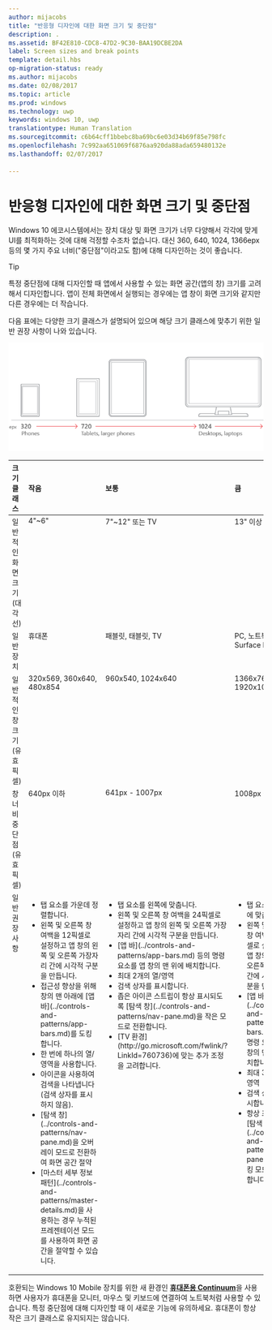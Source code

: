 ```yaml
---
author: mijacobs
title: "반응형 디자인에 대한 화면 크기 및 중단점"
description: .
ms.assetid: BF42E810-CDC8-47D2-9C30-BAA19DCBE2DA
label: Screen sizes and break points
template: detail.hbs
op-migration-status: ready
ms.author: mijacobs
ms.date: 02/08/2017
ms.topic: article
ms.prod: windows
ms.technology: uwp
keywords: windows 10, uwp
translationtype: Human Translation
ms.sourcegitcommit: c6b64cff1bbebc8ba69bc6e03d34b69f85e798fc
ms.openlocfilehash: 7c992aa651069f6876aa920da88ada659480132e
ms.lasthandoff: 02/07/2017

---
```


#  <a name="screen-sizes-and-break-points-for-responsive-design"></a>반응형 디자인에 대한 화면 크기 및 중단점

<link rel="stylesheet" href="https://az835927.vo.msecnd.net/sites/uwp/Resources/css/custom.css">

Windows 10 에코시스템에서는 장치 대상 및 화면 크기가 너무 다양해서 각각에 맞게 UI를 최적화하는 것에 대해 걱정할 수조차 없습니다. 대신 360, 640, 1024, 1366epx 등의 몇 가지 주요 너비("중단점"이라고도 함)에 대해 디자인하는 것이 좋습니다.

> [!TIP]
> 특정 중단점에 대해 디자인할 때 앱에서 사용할 수 있는 화면 공간(앱의 창) 크기를 고려해서 디자인합니다. 앱이 전체 화면에서 실행되는 경우에는 앱 창이 화면 크기와 같지만 다른 경우에는 더 작습니다.
 

다음 표에는 다양한 크기 클래스가 설명되어 있으며 해당 크기 클래스에 맞추기 위한 일반 권장 사항이 나와 있습니다.

![반응형 디자인 중단점](images/rsp-design/rspd-breakpoints.png)

<table>
<colgroup>
<col width="25%" />
<col width="25%" />
<col width="25%" />
<col width="25%" />
</colgroup>
<thead>
<tr class="header">
<th align="left">크기 클래스</th>
<th align="left">작음</th>
<th align="left">보통</th>
<th align="left">큼</th>
</tr>
</thead>
<tbody>
<tr class="odd">
<td style="vertical-align:top;">일반적인 화면 크기(대각선)</td>
<td style="vertical-align:top;">4&quot;~6&quot;</td>
<td style="vertical-align:top;">7&quot;~12&quot; 또는 TV</td>
<td style="vertical-align:top;">13&quot; 이상</td>
</tr>
<tr class="even">
<td style="vertical-align:top;">일반 장치</td>
<td style="vertical-align:top;">휴대폰</td>
<td style="vertical-align:top;">패블릿, 태블릿, TV</td>
<td style="vertical-align:top;">PC, 노트북, Surface Hub</td>
</tr>
<tr class="odd">
<td style="vertical-align:top;">일반적인 창 크기(유효 픽셀)</td>
<td style="vertical-align:top;">320x569, 360x640, 480x854</td>
<td style="vertical-align:top;">960x540, 1024x640</td>
<td style="vertical-align:top;">1366x768, 1920x1080</td>
</tr>
<tr class="even">
<td style="vertical-align:top;">창 너비 중단점(유효 픽셀)</td>
<td style="vertical-align:top;">640px 이하</td>
<td style="vertical-align:top;">641px - 1007px</td>
<td style="vertical-align:top;">1008px 이상</td>
</tr>
<tr class="odd">
<td style="vertical-align:top;">일반 권장 사항</td>
<td style="vertical-align:top;"><ul>
<li>탭 요소를 가운데 정렬합니다.</li>
<li>왼쪽 및 오른쪽 창 여백을 12픽셀로 설정하고 앱 창의 왼쪽 및 오른쪽 가장자리 간에 시각적 구분을 만듭니다.</li>
<li>접근성 향상을 위해 창의 맨 아래에 [앱 바](../controls-and-patterns/app-bars.md)를 도킹합니다.</li>
<li>한 번에 하나의 열/영역을 사용합니다.</li>
<li>아이콘을 사용하여 검색을 나타냅니다(검색 상자를 표시하지 않음).</li>
<li>[탐색 창](../controls-and-patterns/nav-pane.md)을 오버레이 모드로 전환하여 화면 공간 절약</li>
<li>[마스터 세부 정보 패턴](../controls-and-patterns/master-details.md)을 사용하는 경우 누적된 프레젠테이션 모드를 사용하여 화면 공간을 절약할 수 있습니다.</li>
</ul></td>
<td style="vertical-align:top;"><ul>
<li>탭 요소를 왼쪽에 맞춥니다.</li>
<li>왼쪽 및 오른쪽 창 여백을 24픽셀로 설정하고 앱 창의 왼쪽 및 오른쪽 가장자리 간에 시각적 구분을 만듭니다.</li>
<li>[앱 바](../controls-and-patterns/app-bars.md) 등의 명령 요소를 앱 창의 맨 위에 배치합니다.</li>
<li>최대 2개의 열/영역</li>
<li>검색 상자를 표시합니다.</li>
<li>좁은 아이콘 스트립이 항상 표시되도록 [탐색 창](../controls-and-patterns/nav-pane.md)을 작은 모드로 전환합니다.</li>
<li>[TV 환경](http://go.microsoft.com/fwlink/?LinkId=760736)에 맞는 추가 조정을 고려합니다.</li>
</ul></td>
<td style="vertical-align:top;"><ul>
<li>탭 요소를 왼쪽에 맞춥니다.</li>
<li>왼쪽 및 오른쪽 창 여백을 24픽셀로 설정하고 앱 창의 왼쪽 및 오른쪽 가장자리 간에 시각적 구분을 만듭니다.</li>
<li>[앱 바](../controls-and-patterns/app-bars.md) 등의 명령 요소를 앱 창의 맨 위에 배치합니다.</li>
<li>최대 3개의 열/영역</li>
<li>검색 상자를 표시합니다.</li>
<li>항상 표시되도록 [탐색 창](../controls-and-patterns/nav-pane.md)을 도킹 모드로 전환합니다.</li>
</ul></td>
</tr>
</tbody>
</table>

호환되는 Windows 10 Mobile 장치를 위한 새 환경인 [**휴대폰용 Continuum**](http://go.microsoft.com/fwlink/p/?LinkID=699431)을 사용하면 사용자가 휴대폰을 모니터, 마우스 및 키보드에 연결하여 노트북처럼 사용할 수 있습니다. 특정 중단점에 대해 디자인할 때 이 새로운 기능에 유의하세요. 휴대폰이 항상 작은 크기 클래스로 유지되지는 않습니다.
 

